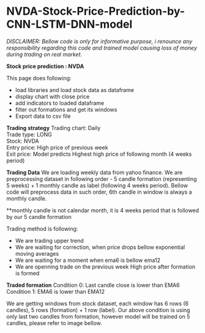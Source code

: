 # NVDA-Stock-Price-Prediction-by-CNN-LSTM-DNN-model
<i>DISCLAIMER:
Bellow code is only for informative purpose, i renounce any responsibility regarding this code and trained model causing loss of money during trading on real market.</i>

<b>Stock price prediction : NVDA</b>

This page does following:

- load libraries and load stock data as dataframe<br>
- display chart with close price<br>
- add indicators to loaded dataframe<br>
- filter out formations and get its windows<br>
- Export data to csv file<br>

<b>Trading strategy</b>
Trading chart: Daily<br>
Trade type: LONG<br>
Stock: NVDA<br>
Entry price: High price of previous week<br>
Exit price: Model predicts Highest high price of following month (4 weeks period)<br>

<b>Trading Data</b>
We are loading weekly data from yahoo finance. We are preprocessing dataset in following order - 5 candle formation (representing 5 weeks) + 1 monthly candle as label (following 4 weeks period). Bellow code will preprocess data in such order, 6th candle in window is always a monthly candle.

**monthly candle is not calendar month, it is 4 weeks period that is followed by our 5 candle formation

Trading method is following:

- We are trading upper trend
- We are waiting for correction, when price drops bellow exponential moving averages
- We are waiting for a moment when ema6 is bellow ema12
- We are openning trade on the previous week High price after formation is formed

<b>Traded formation</b>
Condition 0: Last candle close is lower than EMA6
Condition 1: EMA6 is lower than EMA12

We are getting windows from stock dataset, each window has 6 rows (6 candles), 5 rows (formation) + 1 row (label). Our above condition is using only last two candles from formation, however model will be trained on 5 candles, please refer to image bellow.
